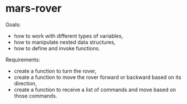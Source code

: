 # mars-rover

Goals:
- how to work with different types of variables,
- how to manipulate nested data structures,
- how to define and invoke functions.

Requirements:
- create a function to turn the rover,
- create a function to move the rover forward or backward based on its direction,
- create a function to receive a list of commands and move based on those commands.
